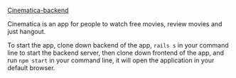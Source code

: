 [Cinematica-backend](https://github.com/Beka23/cinematica-backend)
 
Cinematica is an app for people to watch free movies, review movies and just hangout. 

To start the app, clone down backend of the app, ```rails s``` in your command line to start the backend server, then clone down frontend of the app, and run ```npm start``` in your command line, it will open the application in your default browser. 
